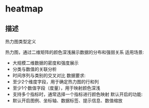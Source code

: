 # heatmap
## 描述
热力图类型定义

热力图，通过二维矩阵的颜色深浅展示数据的分布和强弱关系
适用场景:
- 大规模二维数据的密度和强度展示
- 分类与数值的关联分析
- 时间序列与类别的交叉对比
数据要求:
- 至少2个维度字段，用于确定热力图的行和列
- 至少1个数值字段（度量），用于映射颜色深浅
- 支持多个指标时，通常选择一个指标进行颜色映射
默认开启的功能:
- 默认开启图例、坐标轴、数据标签、提示信息、数值缩放
